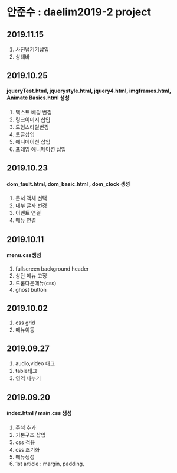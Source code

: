 ﻿# 안준수 : daelim2019-2 project

 
## 2019.11.15
1. 사진넘기기삽입
2. 상태바


## 2019.10.25
#### jqueryTest.html, jquerystyle.html, jquery4.html, imgframes.html, Animate Basics.html 생성
1. 텍스트 배경 변경
2. 링크이미지 삽입
3. 도형스타일변경
4. 토글삽입
5. 애니메이션 삽입
5. 프레임 애니메이션 삽입

## 2019.10.23
#### dom_fault.html, dom_basic.html , dom_clock 생성
1. 문서 객체 선택
2. 내부 글자 변경
3. 이벤트 연결
4. 메뉴 연결


## 2019.10.11
#### menu.css생성
1. fullscreen background header
2. 상단 메뉴 고정
3. 드롭다운메뉴(css)
4. ghost button

## 2019.10.02
1. css grid
2. 메뉴이동

## 2019.09.27
1. audio,video 태그
2. table태그
3. 영역 나누기

## 2019.09.20
#### index.html / main.css 생성
1. 주석 추가 <br>
2. 기본구조 삽입
3. css 적용
4. css 초기화 
5. 메뉴생성 
6. 1st article : margin, padding,


